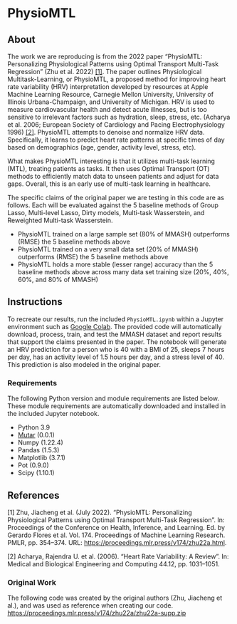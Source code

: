 # PhysioMTL
## About
The work we are reproducing is from the 2022 paper “PhysioMTL: Personalizing Physiological Patterns using Optimal Transport Multi-Task Regression” (Zhu et al. 2022) [[1]](#1). The paper outlines Physiological Multitask-Learning, or PhysioMTL, a proposed method for improving heart rate variability (HRV) interpretation developed by resources at Apple Machine Learning Resource, Carnegie Mellon University, University of Illinois Urbana-Champaign, and University of Michigan. HRV is used to measure cardiovascular health and detect acute illnesses, but is too sensitive to irrelevant factors such as hydration, sleep, stress, etc.
(Acharya et al. 2006; European Society of Cardiology and Pacing Electrophysiology 1996) [[2]](#2). PhysioMTL attempts to denoise and normalize HRV data. Specifically, it learns to predict heart rate patterns at specific times of day based on demographics (age, gender, activity level, stress, etc).

What makes PhysioMTL interesting is that it utilizes multi-task learning (MTL), treating patients as tasks. It then uses Optimal Transport (OT) methods to efficiently match data to unseen patients and adjust for data gaps. Overall, this is an early use of multi-task learning in healthcare.

The specific claims of the original paper we are testing in this code are as follows. Each will be evaluated against the 5 baseline methods of Group Lasso, Multi-level Lasso, Dirty models, Multi-task Wasserstein, and Reweighted Multi-task Wasserstein.
* PhysioMTL trained on a large sample set (80\% of MMASH) outperforms (RMSE) the 5 baseline methods above
* PhysioMTL trained on a very small data set (20\% of MMASH) outperforms (RMSE) the 5 baseline methods above
* PhysioMTL holds a more stable (lesser range) accuracy than the 5 baseline methods above across many data set training size (20%, 40%, 60%, and 80% of MMASH)

## Instructions
To recreate our results, run the included `PhysioMTL.ipynb` within a Jupyter environment such as [Google Colab](colab.research.google.com). The provided code will automatically download, process, train, and test the MMASH dataset and report results that support the claims presented in the paper. The notebook will generate an HRV prediction for a person who is 40 with a BMI of 25, sleeps 7 hours per day, has an activity level of 1.5 hours per day, and a stress level of 40. This prediction is also modeled in the original paper.


### Requirements
The following Python version and module requirements are listed below. These module requirements are automatically downloaded and installed in the included Jupyter notebook.
* Python 3.9
* [Mutar](https://github.com/hichamjanati/mutar) (0.0.1)
* Numpy (1.22.4)
* Pandas (1.5.3)
* Matplotlib (3.7.1)
* Pot (0.9.0)
* Scipy (1.10.1)

## References
<a id="1">[1]</a> 
Zhu, Jiacheng et al. (July 2022). 
“PhysioMTL: Personalizing Physiological Patterns using Optimal Transport Multi-Task Regression”. In: Proceedings of the Conference on Health, Inference, and Learning. Ed. by Gerardo Flores et al. Vol. 174. Proceedings of Machine Learning Research. PMLR, pp. 354–374. 
URL: https://proceedings.mlr.press/v174/zhu22a.html.

<a id="2">[2]</a>
Acharya, Rajendra U. et al. (2006). “Heart Rate Variability: A Review”. In: Medical and Biological Engineering and Computing 44.12, pp. 1031–1051.

### Original Work
The following code was created by the original authors (Zhu, Jiacheng et al.), and was used as reference when creating our code.
https://proceedings.mlr.press/v174/zhu22a/zhu22a-supp.zip
